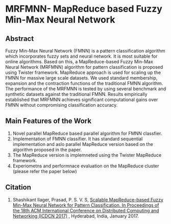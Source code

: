 # MRFMNN- MapReduce based Fuzzy Min-Max Neural Network

## Abstract
Fuzzy Min-Max Neural Network (FMNN) is a pattern classification algorithm which incorporates fuzzy sets and neural network. It is most suitable for online algorithms. Based on this, a MapReduce-based Fuzzy Min-Max Neural Network (MRFMNN) algorithm for pattern classification is proposed using Twister framework. MapReduce approach is used for scaling up the FMNN for massive large scale datasets. We used standard membership, expansion and the contraction functions of the traditional FMNN algorithm. The performance of the MRFMNN is tested by using several benchmark and synthetic datasets against the traditional FMNN. Results empirically established that MRFMNN achieves significant computational gains over FMNN without compromising classification accuracy.

## Main Features of the Work
1. Novel parallel MapReduce based parallel algorithm for FMNN classfier.
2. Implementation of FMNN classifier. It has standard  sequential implementation and aslo  parallel MapReduce version based on the algorithm proposed in the paper.
3. The MapReduce version is implemneted using the Twister MapReduce framework.
4. Experiometns and performnace evaluation on the MapReduce cluster (please refer the paper below)


## Citation
1. Shashikant Ilager,  Prasad, P. S. V. S, [Scalable MapReduce-based Fuzzy Min-Max Neural Network for Pattern Classification. In Proceedings of the 18th ACM  International Conference on Distributed Computing and Networking (ICDCN 2017)]( https://dl.acm.org/citation.cfm?id=3007776) , Hyderabad, India, January 2017.

